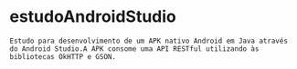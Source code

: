 # estudoAndroidStudio

	Estudo para desenvolvimento de um APK nativo Android em Java através do Android Studio.A APK consome uma API RESTful utilizando às bibliotecas OkHTTP e GSON.